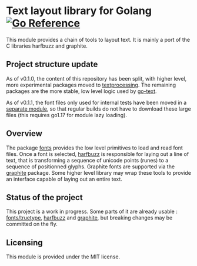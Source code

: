 # Text layout library for Golang [![Go Reference](https://pkg.go.dev/badge/github.com/benoitkugler/textlayout.svg)](https://pkg.go.dev/github.com/benoitkugler/textlayout)

This module provides a chain of tools to layout text. It is mainly a port of the C libraries harfbuzz and graphite.

## Project structure update

As of v0.1.0, the content of this repository has been split, with higher level, more experimental packages moved to [textprocessing](https://github.com/benoitkugler/textlayout).
The remaining packages are the more stable, low level logic used by [go-text](https://github.com/go-text/typesetting).

As of v0.1.1, the font files only used for internal tests have been moved in a [separate module](https://github.com/benoitkugler/textlayout-testdata), so that regular builds do not have to download these large files (this requires go1.17 for module lazy loading).

## Overview

The package [fonts](fonts) provides the low level primitives to load and read font files. Once a font is selected, [harfbuzz](harfbuzz) is responsible for laying out a line of text, that is transforming a sequence of unicode points (runes) to a sequence of positionned glyphs. Graphite fonts are supported via the [graphite](graphite) package.
Some higher level library may wrap these tools to provide an interface capable of laying out an entire text.

## Status of the project

This project is a work in progress. Some parts of it are already usable : [fonts/truetype](fonts/truetype), [harfbuzz](harfbuzz) and [graphite](graphite), but breaking changes may be committed on the fly.

## Licensing

This module is provided under the MIT license.
